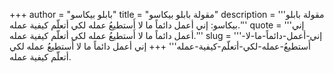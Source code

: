 +++
author = "بابلو بيكاسو"
title = "مقولة بابلو بيكاسو"
description = '''مقولة بابلو بيكاسو: إني أعمل دائماً ما لا أَستطيعُ عمله لكي أتعلّم كيفية عمله.'''
quote = '''إني أعمل دائماً ما لا أَستطيعُ عمله لكي أتعلّم كيفية عمله.'''
slug = '''إني-أعمل-دائماً-ما-لا-أَستطيعُ-عمله-لكي-أتعلّم-كيفية-عمله'''
+++
إني أعمل دائماً ما لا أَستطيعُ عمله لكي أتعلّم كيفية عمله.
